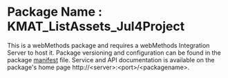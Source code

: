 # Package Name : KMAT_ListAssets_Jul4Project
This is a webMethods package and requires a webMethods Integration Server to host it. Package versioning and configuration can be found in the package [manifest](./KMAT_ListAssets_Jul4Project/manifest.v3) file. Service and API documentation is available on the package's home page http://&lt;server&gt;:&lt;port&gt;/&lt;packagename>.